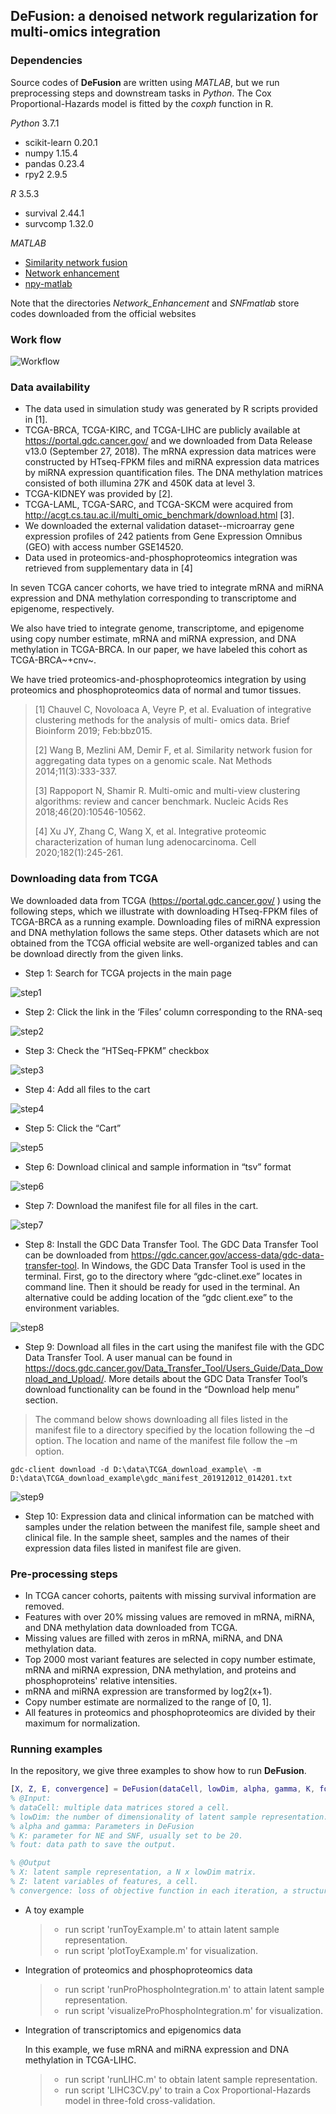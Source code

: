 ## DeFusion: a denoised network regularization for multi-omics integration

### Dependencies

Source codes of **DeFusion** are written using *MATLAB*, but we run preprocessing steps and downstream tasks in *Python*. The Cox Proportional-Hazards model is fitted by the *coxph* function in R.

*Python* 3.7.1

* scikit-learn 0.20.1
* numpy 1.15.4
* pandas 0.23.4
* rpy2 2.9.5

*R* 3.5.3

* survival 2.44.1
* survcomp 1.32.0

*MATLAB*

* [Similarity network fusion](http://compbio.cs.toronto.edu/SNF/SNF/Software.html)
* [Network enhancement](http://snap.stanford.edu/ne/)
* [npy-matlab](https://github.com/kwikteam/npy-matlab)

Note that the directories *Network_Enhancement* and *SNFmatlab* store codes downloaded from the official websites

### Work flow

![Workflow](https://github.com/wangyuanhao/DeFusion/blob/master/img/workflow.jpg)

### Data availability

* The data used in simulation study was generated by R scripts provided in [1]. 
* TCGA-BRCA, TCGA-KIRC, and TCGA-LIHC are publicly available at https://portal.gdc.cancer.gov/  and we downloaded from Data Release v13.0 (September 27, 2018).  The mRNA expression data matrices were constructed by HTseq-FPKM files and miRNA expression data matrices by miRNA expression quantification files. The DNA methylation matrices consisted of both illumina 27K and 450K data at level 3. 
* TCGA-KIDNEY was provided by [2]. 
* TCGA-LAML, TCGA-SARC, and TCGA-SKCM were acquired from http://acgt.cs.tau.ac.il/multi_omic_benchmark/download.html [3]. 
* We downloaded the external validation dataset--microarray gene expression profiles of 242 patients from Gene Expression Omnibus (GEO) with access number GSE14520. 
* Data used in proteomics-and-phosphoproteomics integration was retrieved from supplementary data  in [4]

In seven TCGA cancer cohorts, we have tried to integrate mRNA and miRNA expression and DNA methylation corresponding to transcriptome and epigenome, respectively.

We also have tried to integrate genome, transcriptome, and epigenome using copy number estimate, mRNA and miRNA expression, and DNA methylation in TCGA-BRCA. In our paper, we have labeled this cohort as TCGA-BRCA~+cnv~. 

We have tried proteomics-and-phosphoproteomics integration by using proteomics and phosphoproteomics data of normal and tumor tissues.

> [1] Chauvel C, Novoloaca A, Veyre P, et al. Evaluation of integrative clustering methods for the analysis of multi- omics data. Brief Bioinform 2019; Feb:bbz015.
>
> [2] Wang B, Mezlini AM, Demir F, et al. Similarity network fusion for aggregating data types on a genomic scale. Nat Methods 2014;11(3):333-337.
>
> [3] Rappoport N, Shamir R. Multi-omic and multi-view clustering algorithms: review and cancer benchmark. Nucleic Acids Res 2018;46(20):10546-10562.
>
> [4] Xu JY, Zhang C, Wang X, et al. Integrative proteomic characterization of human lung adenocarcinoma. Cell  2020;182(1):245-261.

### Downloading data from TCGA

We downloaded data from TCGA (https://portal.gdc.cancer.gov/ ) using the following steps, which we illustrate with downloading HTseq-FPKM files of TCGA-BRCA as a running example. Downloading files of miRNA expression and DNA methylation follows the same steps. Other datasets which are not obtained from the TCGA official website are well-organized tables and can be download directly from the given links.



* Step 1: Search for TCGA projects in the main page

![step1](img/step1.jpg)



* Step 2: Click the link in the ‘Files’ column corresponding to the RNA-seq

![step2](img/step2.jpg)



* Step 3: Check the “HTSeq-FPKM” checkbox 

![step3](img/step3.jpg)



* Step 4:  Add all files to the cart

![step4](img/step4.jpg)



* Step 5: Click the “Cart” 

![step5](img/step5.jpg)



* Step 6: Download clinical and sample information in “tsv” format

![step6](img/step6.jpg)



* Step 7: Download the manifest file for all files in the cart.

![step7](img/step7.jpg)



* Step 8: Install the GDC Data Transfer Tool. The GDC Data Transfer Tool can be downloaded from https://gdc.cancer.gov/access-data/gdc-data-transfer-tool. In Windows, the GDC Data Transfer Tool is used in the terminal. First, go to the directory where “gdc-clinet.exe” locates in command line. Then it should be ready for used in the terminal. An alternative could be adding location of the “gdc client.exe” to the environment variables.

![step8](img/step8.jpg)



* Step 9: Download all files in the cart using the manifest file with the GDC Data Transfer Tool. A user manual can be found in  https://docs.gdc.cancer.gov/Data_Transfer_Tool/Users_Guide/Data_Download_and_Upload/. More details about the GDC Data Transfer Tool’s download functionality can be found in the “Download help menu” section.

> The command below shows downloading all files listed in the manifest file to a directory specified by the location following the –d option. The location and name of the manifest file follow the –m option.  
>

```shell
gdc-client download -d D:\data\TCGA_download_example\ -m D:\data\TCGA_download_example\gdc_manifest_201912012_014201.txt
```

![step9](img/step9.jpg)



* Step 10: Expression data and clinical information can be matched with samples under the relation between the manifest file, sample sheet and clinical file. In the sample sheet, samples and the names of their expression data files listed in manifest file are given.

### Pre-processing steps

* In TCGA cancer cohorts, paitents with missing survival information are removed.
* Features with over 20% missing values are removed in mRNA, miRNA, and DNA methylation data downloaded from TCGA.
* Missing values are filled with zeros in mRNA, miRNA, and DNA methylation data.
* Top 2000 most variant features are selected in copy number estimate, mRNA and miRNA expression, DNA methylation, and proteins and phosphoproteins' relative intensities.
* mRNA and miRNA expression are transformed by log2(x+1).
* Copy number estimate are normalized to the range of [0, 1].
* All features in proteomics and phosphoproteomics are divided by their maximum for normalization.

### Running examples

In the repository, we give three examples to show how to run **DeFusion**.

```matlab
[X, Z, E, convergence] = DeFusion(dataCell, lowDim, alpha, gamma, K, fout)
% @Input:
% dataCell: multiple data matrices stored a cell.
% lowDim: the number of dimensionality of latent sample representation.
% alpha and gamma: Parameters in DeFusion
% K: parameter for NE and SNF, usually set to be 20.
% fout: data path to save the output.

% @Output
% X: latent sample representation, a N x lowDim matrix. 
% Z: latent variables of features, a cell. 
% convergence: loss of objective function in each iteration, a structure array.

```

* A toy example

  > * run script 'runToyExample.m'  to attain latent sample representation.
  > * run script 'plotToyExample.m' for visualization.

* Integration of proteomics and phosphoproteomics data

  > * run script 'runProPhosphoIntegration.m'  to attain latent sample representation.
  > * run script 'visualizeProPhosphoIntegration.m' for visualization.

* Integration of transcriptomics and epigenomics data

  In this example, we fuse mRNA and miRNA expression and DNA methylation in TCGA-LIHC.

  > * run script 'runLIHC.m' to obtain latent sample representation.
  > * run script 'LIHC3CV.py' to train a Cox Proportional-Hazards model in  three-fold cross-validation.  

  